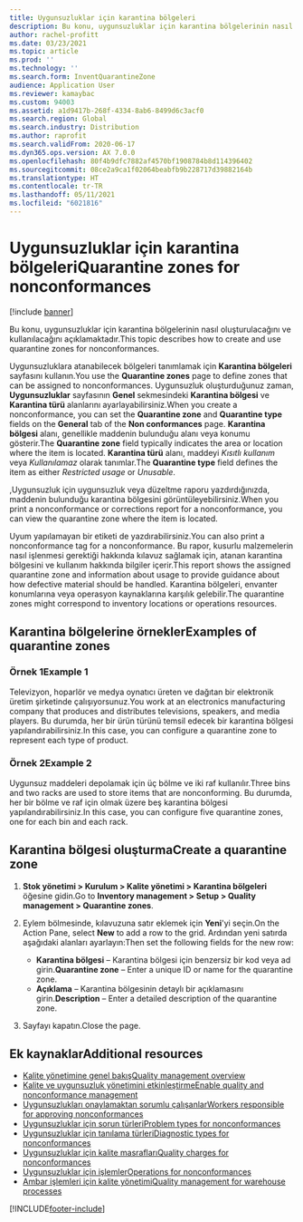 ```yaml
---
title: Uygunsuzluklar için karantina bölgeleri
description: Bu konu, uygunsuzluklar için karantina bölgelerinin nasıl oluşturulacağını ve kullanılacağını açıklamaktadır.
author: rachel-profitt
ms.date: 03/23/2021
ms.topic: article
ms.prod: ''
ms.technology: ''
ms.search.form: InventQuarantineZone
audience: Application User
ms.reviewer: kamaybac
ms.custom: 94003
ms.assetid: a1d9417b-268f-4334-8ab6-8499d6c3acf0
ms.search.region: Global
ms.search.industry: Distribution
ms.author: raprofit
ms.search.validFrom: 2020-06-17
ms.dyn365.ops.version: AX 7.0.0
ms.openlocfilehash: 80f4b9dfc7882af4570bf1908784b8d114396402
ms.sourcegitcommit: 08ce2a9ca1f02064beabfb9b228717d39882164b
ms.translationtype: HT
ms.contentlocale: tr-TR
ms.lasthandoff: 05/11/2021
ms.locfileid: "6021816"
---
```

# <a name="quarantine-zones-for-nonconformances"></a><span data-ttu-id="0caba-103">Uygunsuzluklar için karantina bölgeleri</span><span class="sxs-lookup"><span data-stu-id="0caba-103">Quarantine zones for nonconformances</span></span>

[!include [banner](../includes/banner.md)]

<span data-ttu-id="0caba-104">Bu konu, uygunsuzluklar için karantina bölgelerinin nasıl oluşturulacağını ve kullanılacağını açıklamaktadır.</span><span class="sxs-lookup"><span data-stu-id="0caba-104">This topic describes how to create and use quarantine zones for nonconformances.</span></span>

<span data-ttu-id="0caba-105">Uygunsuzluklara atanabilecek bölgeleri tanımlamak için **Karantina bölgeleri** sayfasını kullanın.</span><span class="sxs-lookup"><span data-stu-id="0caba-105">You use the **Quarantine zones** page to define zones that can be assigned to nonconformances.</span></span> <span data-ttu-id="0caba-106">Uygunsuzluk oluşturduğunuz zaman, **Uygunsuzluklar** sayfasının **Genel** sekmesindeki **Karantina bölgesi** ve **Karantina türü** alanlarını ayarlayabilirsiniz.</span><span class="sxs-lookup"><span data-stu-id="0caba-106">When you create a nonconformance, you can set the **Quarantine zone** and **Quarantine type** fields on the **General** tab of the **Non conformances** page.</span></span> <span data-ttu-id="0caba-107">**Karantina bölgesi** alanı, genellikle maddenin bulunduğu alanı veya konumu gösterir.</span><span class="sxs-lookup"><span data-stu-id="0caba-107">The **Quarantine zone** field typically indicates the area or location where the item is located.</span></span> <span data-ttu-id="0caba-108">**Karantina türü** alanı, maddeyi *Kısıtlı kullanım* veya *Kullanılamaz* olarak tanımlar.</span><span class="sxs-lookup"><span data-stu-id="0caba-108">The **Quarantine type** field defines the item as either *Restricted usage* or *Unusable*.</span></span>

<span data-ttu-id="0caba-109">,Uygunsuzluk için uygunsuzluk veya düzeltme raporu yazdırdığınızda, maddenin bulunduğu karantina bölgesini görüntüleyebilirsiniz.</span><span class="sxs-lookup"><span data-stu-id="0caba-109">When you print a nonconformance or corrections report for a nonconformance, you can view the quarantine zone where the item is located.</span></span>

<span data-ttu-id="0caba-110">Uyum yapılamayan bir etiketi de yazdırabilirsiniz.</span><span class="sxs-lookup"><span data-stu-id="0caba-110">You can also print a nonconformance tag for a nonconformance.</span></span> <span data-ttu-id="0caba-111">Bu rapor, kusurlu malzemelerin nasıl işlenmesi gerektiği hakkında kılavuz sağlamak için, atanan karantina bölgesini ve kullanım hakkında bilgiler içerir.</span><span class="sxs-lookup"><span data-stu-id="0caba-111">This report shows the assigned quarantine zone and information about usage to provide guidance about how defective material should be handled.</span></span> <span data-ttu-id="0caba-112">Karantina bölgeleri, envanter konumlarına veya operasyon kaynaklarına karşılık gelebilir.</span><span class="sxs-lookup"><span data-stu-id="0caba-112">The quarantine zones might correspond to inventory locations or operations resources.</span></span>

## <a name="examples-of-quarantine-zones"></a><span data-ttu-id="0caba-113">Karantina bölgelerine örnekler</span><span class="sxs-lookup"><span data-stu-id="0caba-113">Examples of quarantine zones</span></span>

### <a name="example-1"></a><span data-ttu-id="0caba-114">Örnek 1</span><span class="sxs-lookup"><span data-stu-id="0caba-114">Example 1</span></span>

<span data-ttu-id="0caba-115">Televizyon, hoparlör ve medya oynatıcı üreten ve dağıtan bir elektronik üretim şirketinde çalışıyorsunuz.</span><span class="sxs-lookup"><span data-stu-id="0caba-115">You work at an electronics manufacturing company that produces and distributes televisions, speakers, and media players.</span></span> <span data-ttu-id="0caba-116">Bu durumda, her bir ürün türünü temsil edecek bir karantina bölgesi yapılandırabilirsiniz.</span><span class="sxs-lookup"><span data-stu-id="0caba-116">In this case, you can configure a quarantine zone to represent each type of product.</span></span>

### <a name="example-2"></a><span data-ttu-id="0caba-117">Örnek 2</span><span class="sxs-lookup"><span data-stu-id="0caba-117">Example 2</span></span>

<span data-ttu-id="0caba-118">Uygunsuz maddeleri depolamak için üç bölme ve iki raf kullanılır.</span><span class="sxs-lookup"><span data-stu-id="0caba-118">Three bins and two racks are used to store items that are nonconforming.</span></span> <span data-ttu-id="0caba-119">Bu durumda, her bir bölme ve raf için olmak üzere beş karantina bölgesi yapılandırabilirsiniz.</span><span class="sxs-lookup"><span data-stu-id="0caba-119">In this case, you can configure five quarantine zones, one for each bin and each rack.</span></span>

## <a name="create-a-quarantine-zone"></a><span data-ttu-id="0caba-120">Karantina bölgesi oluşturma</span><span class="sxs-lookup"><span data-stu-id="0caba-120">Create a quarantine zone</span></span>

1. <span data-ttu-id="0caba-121">**Stok yönetimi \> Kurulum \> Kalite yönetimi \> Karantina bölgeleri** öğesine gidin.</span><span class="sxs-lookup"><span data-stu-id="0caba-121">Go to **Inventory management \> Setup \> Quality management \> Quarantine zones**.</span></span>
1. <span data-ttu-id="0caba-122">Eylem bölmesinde, kılavuzuna satır eklemek için **Yeni**'yi seçin.</span><span class="sxs-lookup"><span data-stu-id="0caba-122">On the Action Pane, select **New** to add a row to the grid.</span></span> <span data-ttu-id="0caba-123">Ardından yeni satırda aşağıdaki alanları ayarlayın:</span><span class="sxs-lookup"><span data-stu-id="0caba-123">Then set the following fields for the new row:</span></span>

    - <span data-ttu-id="0caba-124">**Karantina bölgesi** – Karantina bölgesi için benzersiz bir kod veya ad girin.</span><span class="sxs-lookup"><span data-stu-id="0caba-124">**Quarantine zone** – Enter a unique ID or name for the quarantine zone.</span></span>
    - <span data-ttu-id="0caba-125">**Açıklama** – Karantina bölgesinin detaylı bir açıklamasını girin.</span><span class="sxs-lookup"><span data-stu-id="0caba-125">**Description** – Enter a detailed description of the quarantine zone.</span></span>

1. <span data-ttu-id="0caba-126">Sayfayı kapatın.</span><span class="sxs-lookup"><span data-stu-id="0caba-126">Close the page.</span></span>

## <a name="additional-resources"></a><span data-ttu-id="0caba-127">Ek kaynaklar</span><span class="sxs-lookup"><span data-stu-id="0caba-127">Additional resources</span></span>

- [<span data-ttu-id="0caba-128">Kalite yönetimine genel bakış</span><span class="sxs-lookup"><span data-stu-id="0caba-128">Quality management overview</span></span>](quality-management-processes.md)
- [<span data-ttu-id="0caba-129">Kalite ve uygunsuzluk yönetimini etkinleştirme</span><span class="sxs-lookup"><span data-stu-id="0caba-129">Enable quality and nonconformance management</span></span>](enable-quality-management.md)
- [<span data-ttu-id="0caba-130">Uygunsuzlukları onaylamaktan sorumlu çalışanlar</span><span class="sxs-lookup"><span data-stu-id="0caba-130">Workers responsible for approving nonconformances</span></span>](quality-responsible-workers.md)
- [<span data-ttu-id="0caba-131">Uygunsuzluklar için sorun türleri</span><span class="sxs-lookup"><span data-stu-id="0caba-131">Problem types for nonconformances</span></span>](quality-quarantine-zones.md)
- [<span data-ttu-id="0caba-132">Uygunsuzluklar için tanılama türleri</span><span class="sxs-lookup"><span data-stu-id="0caba-132">Diagnostic types for nonconformances</span></span>](quality-diagnostic-types.md)
- [<span data-ttu-id="0caba-133">Uygunsuzluklar için kalite masrafları</span><span class="sxs-lookup"><span data-stu-id="0caba-133">Quality charges for nonconformances</span></span>](quality-charges.md)
- [<span data-ttu-id="0caba-134">Uygunsuzluklar için işlemler</span><span class="sxs-lookup"><span data-stu-id="0caba-134">Operations for nonconformances</span></span>](quality-operations.md)
- [<span data-ttu-id="0caba-135">Ambar işlemleri için kalite yönetimi</span><span class="sxs-lookup"><span data-stu-id="0caba-135">Quality management for warehouse processes</span></span>](quality-management-for-warehouses-processes.md)

[!INCLUDE[footer-include](../../includes/footer-banner.md)]
